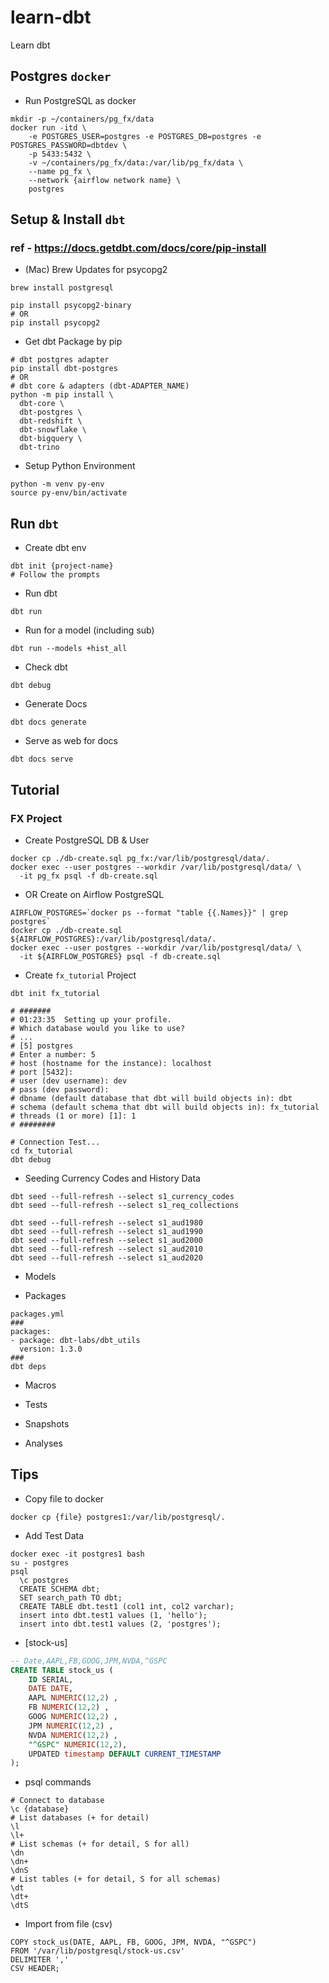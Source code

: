 # learn-dbt
Learn dbt

## Postgres ``docker``
* Run PostgreSQL as docker
```
mkdir -p ~/containers/pg_fx/data
docker run -itd \
    -e POSTGRES_USER=postgres -e POSTGRES_DB=postgres -e POSTGRES_PASSWORD=dbtdev \
    -p 5433:5432 \
    -v ~/containers/pg_fx/data:/var/lib/pg_fx/data \
    --name pg_fx \
    --network {airflow network name} \
    postgres
```

## Setup & Install ``dbt``
### ref - https://docs.getdbt.com/docs/core/pip-install
* (Mac) Brew Updates for psycopg2
```
brew install postgresql

pip install psycopg2-binary
# OR
pip install psycopg2
```
* Get dbt Package by pip
```
# dbt postgres adapter
pip install dbt-postgres
# OR
# dbt core & adapters (dbt-ADAPTER_NAME)
python -m pip install \
  dbt-core \
  dbt-postgres \
  dbt-redshift \
  dbt-snowflake \
  dbt-bigquery \
  dbt-trino
```
* Setup Python Environment
```
python -m venv py-env
source py-env/bin/activate
```

## Run ``dbt``
* Create dbt env
```
dbt init {project-name}
# Follow the prompts
```
* Run dbt
```
dbt run
```
* Run for a model (including sub)
```
dbt run --models +hist_all
```
* Check dbt
```
dbt debug
```
* Generate Docs
```
dbt docs generate
```
* Serve as web for docs
```
dbt docs serve
```

## Tutorial
### FX Project
* Create PostgreSQL DB & User
```
docker cp ./db-create.sql pg_fx:/var/lib/postgresql/data/.
docker exec --user postgres --workdir /var/lib/postgresql/data/ \
  -it pg_fx psql -f db-create.sql
```
* OR Create on Airflow PostgreSQL
```
AIRFLOW_POSTGRES=`docker ps --format "table {{.Names}}" | grep postgres`
docker cp ./db-create.sql ${AIRFLOW_POSTGRES}:/var/lib/postgresql/data/.
docker exec --user postgres --workdir /var/lib/postgresql/data/ \
  -it ${AIRFLOW_POSTGRES} psql -f db-create.sql
```
* Create ``fx_tutorial`` Project
```
dbt init fx_tutorial

# #######
# 01:23:35  Setting up your profile.
# Which database would you like to use?
# ...
# [5] postgres
# Enter a number: 5
# host (hostname for the instance): localhost
# port [5432]:
# user (dev username): dev
# pass (dev password):
# dbname (default database that dbt will build objects in): dbt
# schema (default schema that dbt will build objects in): fx_tutorial
# threads (1 or more) [1]: 1
# ########

# Connection Test...
cd fx_tutorial
dbt debug
```

* Seeding Currency Codes and History Data
```
dbt seed --full-refresh --select s1_currency_codes
dbt seed --full-refresh --select s1_req_collections

dbt seed --full-refresh --select s1_aud1980
dbt seed --full-refresh --select s1_aud1990
dbt seed --full-refresh --select s1_aud2000
dbt seed --full-refresh --select s1_aud2010
dbt seed --full-refresh --select s1_aud2020

```

* Models

* Packages
```
packages.yml
###
packages:
- package: dbt-labs/dbt_utils
  version: 1.3.0
###
dbt deps
```
* Macros

* Tests

* Snapshots

* Analyses


## Tips
* Copy file to docker
```
docker cp {file} postgres1:/var/lib/postgresql/.
```
* Add Test Data
```
docker exec -it postgres1 bash
su - postgres
psql
  \c postgres
  CREATE SCHEMA dbt;
  SET search_path TO dbt;
  CREATE TABLE dbt.test1 (col1 int, col2 varchar);
  insert into dbt.test1 values (1, 'hello');
  insert into dbt.test1 values (2, 'postgres');
```
* [stock-us]
``` sql
-- Date,AAPL,FB,GOOG,JPM,NVDA,^GSPC
CREATE TABLE stock_us (
    ID SERIAL,
    DATE DATE,
    AAPL NUMERIC(12,2) ,
    FB NUMERIC(12,2) ,
    GOOG NUMERIC(12,2) ,
    JPM NUMERIC(12,2) ,
    NVDA NUMERIC(12,2) ,
    "^GSPC" NUMERIC(12,2),
    UPDATED timestamp DEFAULT CURRENT_TIMESTAMP
);
```
* psql commands
```
# Connect to database
\c {database}
# List databases (+ for detail)
\l
\l+
# List schemas (+ for detail, S for all)
\dn
\dn+
\dnS
# List tables (+ for detail, S for all schemas)
\dt
\dt+
\dtS
```
* Import from file (csv)
```
COPY stock_us(DATE, AAPL, FB, GOOG, JPM, NVDA, "^GSPC")
FROM '/var/lib/postgresql/stock-us.csv'
DELIMITER ','
CSV HEADER;
```

